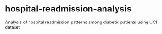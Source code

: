 # hospital-readmission-analysis
Analysis of hospital readmission patterns among diabetic patients using UCI dataset
